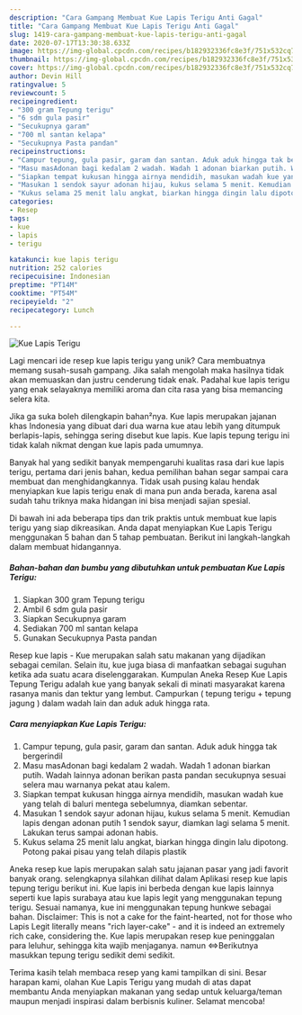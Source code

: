 ```yaml
---
description: "Cara Gampang Membuat Kue Lapis Terigu Anti Gagal"
title: "Cara Gampang Membuat Kue Lapis Terigu Anti Gagal"
slug: 1419-cara-gampang-membuat-kue-lapis-terigu-anti-gagal
date: 2020-07-17T13:30:38.633Z
image: https://img-global.cpcdn.com/recipes/b182932336fc8e3f/751x532cq70/kue-lapis-terigu-foto-resep-utama.jpg
thumbnail: https://img-global.cpcdn.com/recipes/b182932336fc8e3f/751x532cq70/kue-lapis-terigu-foto-resep-utama.jpg
cover: https://img-global.cpcdn.com/recipes/b182932336fc8e3f/751x532cq70/kue-lapis-terigu-foto-resep-utama.jpg
author: Devin Hill
ratingvalue: 5
reviewcount: 5
recipeingredient:
- "300 gram Tepung terigu"
- "6 sdm gula pasir"
- "Secukupnya garam"
- "700 ml santan kelapa"
- "Secukupnya Pasta pandan"
recipeinstructions:
- "Campur tepung, gula pasir, garam dan santan. Aduk aduk hingga tak bergerindil"
- "Masu masAdonan bagi kedalam 2 wadah. Wadah 1 adonan biarkan putih. Wadah lainnya adonan berikan pasta pandan secukupnya sesuai selera mau warnanya pekat atau kalem."
- "Siapkan tempat kukusan hingga airnya mendidih, masukan wadah kue yang telah di baluri mentega sebelumnya, diamkan sebentar."
- "Masukan 1 sendok sayur adonan hijau, kukus selama 5 menit. Kemudian lapis dengan adonan putih 1 sendok sayur, diamkan lagi selama 5 menit. Lakukan terus sampai adonan habis."
- "Kukus selama 25 menit lalu angkat, biarkan hingga dingin lalu dipotong. Potong pakai pisau yang telah dilapis plastik"
categories:
- Resep
tags:
- kue
- lapis
- terigu

katakunci: kue lapis terigu 
nutrition: 252 calories
recipecuisine: Indonesian
preptime: "PT14M"
cooktime: "PT54M"
recipeyield: "2"
recipecategory: Lunch

---
```



![Kue Lapis Terigu](https://img-global.cpcdn.com/recipes/b182932336fc8e3f/751x532cq70/kue-lapis-terigu-foto-resep-utama.jpg)

Lagi mencari ide resep kue lapis terigu yang unik? Cara membuatnya memang susah-susah gampang. Jika salah mengolah maka hasilnya tidak akan memuaskan dan justru cenderung tidak enak. Padahal kue lapis terigu yang enak selayaknya memiliki aroma dan cita rasa yang bisa memancing selera kita.

Jika ga suka boleh dilengkapin bahan²nya. Kue lapis merupakan jajanan khas Indonesia yang dibuat dari dua warna kue atau lebih yang ditumpuk berlapis-lapis, sehingga sering disebut kue lapis. Kue lapis tepung terigu ini tidak kalah nikmat dengan kue lapis pada umumnya.

Banyak hal yang sedikit banyak mempengaruhi kualitas rasa dari kue lapis terigu, pertama dari jenis bahan, kedua pemilihan bahan segar sampai cara membuat dan menghidangkannya. Tidak usah pusing kalau hendak menyiapkan kue lapis terigu enak di mana pun anda berada, karena asal sudah tahu triknya maka hidangan ini bisa menjadi sajian spesial.


Di bawah ini ada beberapa tips dan trik praktis untuk membuat kue lapis terigu yang siap dikreasikan. Anda dapat menyiapkan Kue Lapis Terigu menggunakan 5 bahan dan 5 tahap pembuatan. Berikut ini langkah-langkah dalam membuat hidangannya.

<!--inarticleads1-->

##### Bahan-bahan dan bumbu yang dibutuhkan untuk pembuatan Kue Lapis Terigu:

1. Siapkan 300 gram Tepung terigu
1. Ambil 6 sdm gula pasir
1. Siapkan Secukupnya garam
1. Sediakan 700 ml santan kelapa
1. Gunakan Secukupnya Pasta pandan


Resep kue lapis - Kue merupakan salah satu makanan yang dijadikan sebagai cemilan. Selain itu, kue juga biasa di manfaatkan sebagai suguhan ketika ada suatu acara diselenggarakan. Kumpulan Aneka Resep Kue Lapis Tepung Terigu adalah kue yang banyak sekali di minati masyarakat karena rasanya manis dan tektur yang lembut. Campurkan ( tepung terigu + tepung jagung ) dalam wadah lain dan aduk aduk hingga rata. 

<!--inarticleads2-->

##### Cara menyiapkan Kue Lapis Terigu:

1. Campur tepung, gula pasir, garam dan santan. Aduk aduk hingga tak bergerindil
1. Masu masAdonan bagi kedalam 2 wadah. Wadah 1 adonan biarkan putih. Wadah lainnya adonan berikan pasta pandan secukupnya sesuai selera mau warnanya pekat atau kalem.
1. Siapkan tempat kukusan hingga airnya mendidih, masukan wadah kue yang telah di baluri mentega sebelumnya, diamkan sebentar.
1. Masukan 1 sendok sayur adonan hijau, kukus selama 5 menit. Kemudian lapis dengan adonan putih 1 sendok sayur, diamkan lagi selama 5 menit. Lakukan terus sampai adonan habis.
1. Kukus selama 25 menit lalu angkat, biarkan hingga dingin lalu dipotong. Potong pakai pisau yang telah dilapis plastik


Aneka resep kue lapis merupakan salah satu jajanan pasar yang jadi favorit banyak orang. selengkapnya silahkan dilihat dalam Aplikasi resep kue lapis tepung terigu berikut ini. Kue lapis ini berbeda dengan kue lapis lainnya seperti kue lapis surabaya atau kue lapis legit yang menggunakan tepung terigu. Sesuai namanya, kue ini menggunakan tepung hunkwe sebagai bahan. Disclaimer: This is not a cake for the faint-hearted, not for those who Lapis Legit literally means &#34;rich layer-cake&#34; - and it is indeed an extremely rich cake, considering the. Kue lapis merupakan resep kue peninggalan para leluhur, sehingga kita wajib menjaganya. namun ⇔Berikutnya masukkan tepung terigu sedikit demi sedikit. 

Terima kasih telah membaca resep yang kami tampilkan di sini. Besar harapan kami, olahan Kue Lapis Terigu yang mudah di atas dapat membantu Anda menyiapkan makanan yang sedap untuk keluarga/teman maupun menjadi inspirasi dalam berbisnis kuliner. Selamat mencoba!
